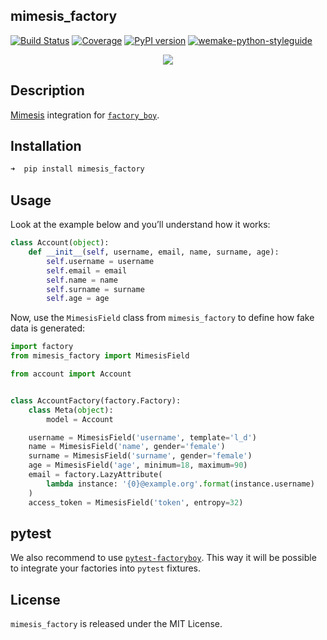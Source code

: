 ## mimesis_factory

[![Build Status](https://travis-ci.com/mimesis-lab/mimesis-factory.svg?branch=master)](https://travis-ci.com/mimesis-lab/mimesis-factory)
[![Coverage](https://coveralls.io/repos/github/mimesis-lab/mimesis-factory/badge.svg?branch=master)](https://coveralls.io/github/mimesis-lab/mimesis-factory?branch=master)
[![PyPI version](https://badge.fury.io/py/mimesis-factory.svg)](https://badge.fury.io/py/mimesis-factory) [![wemake-python-styleguide](https://img.shields.io/badge/style-wemake-000000.svg)](https://github.com/wemake-services/wemake-python-styleguide)


<a href="https://github.com/mimesis-lab/mimesis-factory">
    <p align="center">
        <img src="https://raw.githubusercontent.com/mimesis-lab/mimesis-factory/master/media/logo.png?raw=true">
    </p>
</a>


## Description

[Mimesis](https://github.com/lk-geimfari/mimesis) integration for [`factory_boy`](https://github.com/FactoryBoy/factory_boy).

## Installation

```python
➜  pip install mimesis_factory
```


## Usage

Look at the example below and you’ll understand how it works:

```python
class Account(object):
    def __init__(self, username, email, name, surname, age):
        self.username = username
        self.email = email
        self.name = name
        self.surname = surname
        self.age = age
```

Now, use the `MimesisField` class from `mimesis_factory`
to define how fake data is generated:

```python
import factory
from mimesis_factory import MimesisField

from account import Account


class AccountFactory(factory.Factory):
    class Meta(object):
        model = Account

    username = MimesisField('username', template='l_d')
    name = MimesisField('name', gender='female')
    surname = MimesisField('surname', gender='female')
    age = MimesisField('age', minimum=18, maximum=90)
    email = factory.LazyAttribute(
        lambda instance: '{0}@example.org'.format(instance.username)
    )
    access_token = MimesisField('token', entropy=32)
```


## pytest

We also recommend to use [`pytest-factoryboy`](https://github.com/pytest-dev/pytest-factoryboy).
This way it will be possible to integrate your factories into `pytest` fixtures.


## License

`mimesis_factory` is released under the MIT License.
